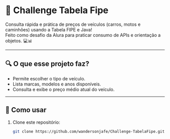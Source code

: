 # 🚗 Challenge Tabela Fipe

Consulta rápida e prática de preços de veículos (carros, motos e caminhões) usando a Tabela FIPE e Java!  
Feito como desafio da Alura para praticar consumo de APIs e orientação a objetos. 💻📊

---

## 🔍 O que esse projeto faz?

- Permite escolher o tipo de veículo.
- Lista marcas, modelos e anos disponíveis.
- Consulta e exibe o preço médio atual do veículo.

---

## 🚀 Como usar

1. Clone este repositório:
   ```bash
   git clone https://github.com/wandersonjafe/Challenge-TabelaFipe.git

